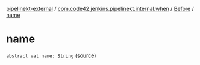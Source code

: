 [pipelinekt-external](../../index.md) / [com.code42.jenkins.pipelinekt.internal.when](../index.md) / [Before](index.md) / [name](./name.md)

# name

`abstract val name: `[`String`](https://kotlinlang.org/api/latest/jvm/stdlib/kotlin/-string/index.html) [(source)](https://github.com/code42/pipelinekt/tree/master/internal/src/main/kotlin/com/code42/jenkins/pipelinekt/internal/when/Before.kt#L8)